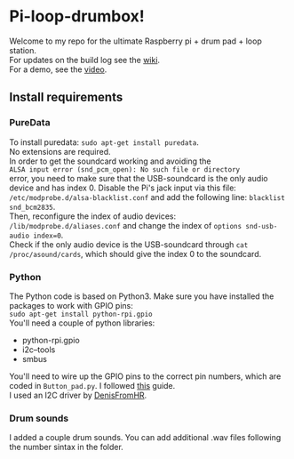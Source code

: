 # Pi-loop-drumbox!
Welcome to my repo for the ultimate Raspberry pi + drum pad + loop station.  
For updates on the build log see the [wiki](https://github.com/roberthofman/piloopdrumbox/wiki).   
For a demo, see the [video](https://www.youtube.com/watch?v=OCAQdhkNPjU&t=1s).

## Install requirements
### PureData
To install puredata: `sudo apt-get install puredata`.  
No extensions are required.  
In order to get the soundcard working and avoiding the  
`ALSA input error (snd_pcm_open): No such file or directory`  
error, you need to make sure that the USB-soundcard is the only audio device and has index 0. Disable the Pi's jack input via this file: `/etc/modprobe.d/alsa-blacklist.conf` and add the following line: `blacklist snd_bcm2835`.   
Then, reconfigure the index of audio devices: `/lib/modprobe.d/aliases.conf` and change the index of `options snd-usb-audio index=0`.  
Check if the only audio device is the USB-soundcard through `cat /proc/asound/cards`, which should give the index 0 to the soundcard. 

### Python
The Python code is based on Python3. 
Make sure you have installed the packages to work with GPIO pins:  
`sudo apt-get install python-rpi.gpio`  
You'll need a couple of python libraries:   
* python-rpi.gpio
* i2c–tools
* smbus

You'll need to wire up the GPIO pins to the correct pin numbers, which are coded in `Button_pad.py`. I followed [this](https://learn.sparkfun.com/tutorials/button-pad-hookup-guide?_ga=2.228180057.552363603.1611515792-1928249015.1605036658) guide.  
I used an I2C driver by [DenisFromHR](https://gist.github.com/DenisFromHR/cc863375a6e19dce359d). 

### Drum sounds
I added a couple drum sounds. You can add additional .wav files following the number sintax in the folder. 
